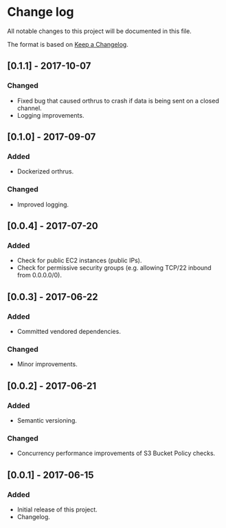 # Change log

All notable changes to this project will be documented in this file.

The format is based on [Keep a Changelog](http://keepachangelog.com/).

## [0.1.1] - 2017-10-07

### Changed

- Fixed bug that caused orthrus to crash if data is being sent on a closed channel.
- Logging improvements.

## [0.1.0] - 2017-09-07

### Added

- Dockerized orthrus.

### Changed

- Improved logging.

## [0.0.4] - 2017-07-20

### Added

- Check for public EC2 instances (public IPs).
- Check for permissive security groups (e.g. allowing TCP/22 inbound from 0.0.0.0/0).

## [0.0.3] - 2017-06-22

### Added

- Committed vendored dependencies.

### Changed

- Minor improvements.

## [0.0.2] - 2017-06-21

### Added

- Semantic versioning.

### Changed

- Concurrency performance improvements of S3 Bucket Policy checks.

## [0.0.1] - 2017-06-15

### Added

- Initial release of this project.
- Changelog.

